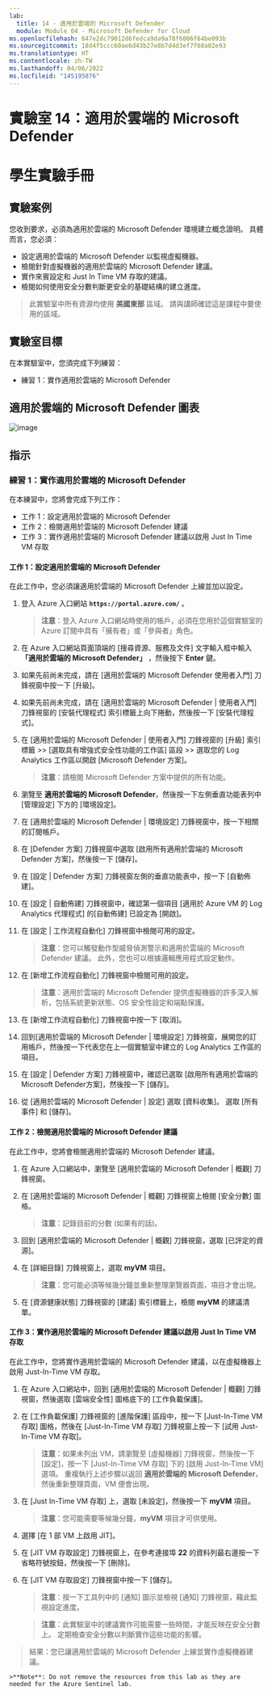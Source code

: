 ```yaml
---
lab:
  title: 14 - 適用於雲端的 Microsoft Defender
  module: Module 04 - Microsoft Defender for Cloud
ms.openlocfilehash: 647e2dc79012d6fedca9da9a78f6006f64be093b
ms.sourcegitcommit: 18d4f5ccc60ae6d43b27e8b7d4d3ef7f68a02e93
ms.translationtype: HT
ms.contentlocale: zh-TW
ms.lasthandoff: 04/06/2022
ms.locfileid: "145195876"
---
```

# <a name="lab-14-microsoft-defender-for-cloud"></a>實驗室 14：適用於雲端的 Microsoft Defender
# <a name="student-lab-manual"></a>學生實驗手冊

## <a name="lab-scenario"></a>實驗案例

您收到要求，必須為適用於雲端的 Microsoft Defender 環境建立概念證明。 具體而言，您必須：

- 設定適用於雲端的 Microsoft Defender 以監視虛擬機器。
- 檢閱針對虛擬機器的適用於雲端的 Microsoft Defender 建議。
- 實作來賓設定和 Just In Time VM 存取的建議。 
- 檢閱如何使用安全分數判斷更安全的基礎結構的建立進度。

> 此實驗室中所有資源均使用 **美國東部** 區域。 請與講師確認這是課程中要使用的區域。 

## <a name="lab-objectives"></a>實驗室目標

在本實驗室中，您須完成下列練習：

- 練習 1：實作適用於雲端的 Microsoft Defender

## <a name="microsoft-defender-for-cloud-diagram"></a>適用於雲端的 Microsoft Defender 圖表

![image](https://user-images.githubusercontent.com/91347931/157537800-94a64b6e-026c-41b2-970e-f8554ce1e0ab.png)

## <a name="instructions"></a>指示

### <a name="exercise-1-implement-microsoft-defender-for-cloud"></a>練習 1：實作適用於雲端的 Microsoft Defender

在本練習中，您將會完成下列工作：

- 工作 1：設定適用於雲端的 Microsoft Defender
- 工作 2：檢閱適用於雲端的 Microsoft Defender 建議
- 工作 3：實作適用於雲端的 Microsoft Defender 建議以啟用 Just In Time VM 存取

#### <a name="task-1-configure-microsoft-defender-for-cloud"></a>工作 1：設定適用於雲端的 Microsoft Defender

在此工作中，您必須讓適用於雲端的 Microsoft Defender 上線並加以設定。

1. 登入 Azure 入口網站 **`https://portal.azure.com/`** 。

    >**注意**：登入 Azure 入口網站時使用的帳戶，必須在您用於這個實驗室的 Azure 訂閱中具有「擁有者」或「參與者」角色。

2. 在 Azure 入口網站頁面頂端的 [搜尋資源、服務及文件] 文字輸入框中輸入 **「適用於雲端的 Microsoft Defender」** ，然後按下 **Enter** 鍵。

3. 如果先前尚未完成，請在 [適用於雲端的 Microsoft Defender  使用者入門] 刀鋒視窗中按一下 [升級]。 
     
4. 如果先前尚未完成，請在 [適用於雲端的 Microsoft Defender | 使用者入門] 刀鋒視窗的 [安裝代理程式] 索引標籤上向下捲動，然後按一下 [安裝代理程式]。

5. 在 [適用於雲端的 Microsoft Defender | 使用者入門] 刀鋒視窗的 [升級] 索引標籤 >> [選取具有增強式安全性功能的工作區] 區段 >> 選取您的 Log Analytics 工作區以開啟 [Microsoft Defender 方案]。 

    >**注意**：請檢閱 Microsoft Defender 方案中提供的所有功能。 

6. 瀏覽至 **適用於雲端的 Microsoft Defender**，然後按一下左側垂直功能表列中 [管理設定] 下方的 [環境設定]。

7. 在 [適用於雲端的 Microsoft Defender | 環境設定] 刀鋒視窗中，按一下相關的訂閱帳戶。 

8. 在 [Defender 方案] 刀鋒視窗中選取 [啟用所有適用於雲端的 Microsoft Defender 方案]，然後按一下 [儲存]。

9. 在 [設定 | Defender 方案] 刀鋒視窗左側的垂直功能表中，按一下 [自動佈建]。 

10. 在 [設定 | 自動佈建] 刀鋒視窗中，確認第一個項目 [適用於 Azure VM 的 Log Analytics 代理程式] 的[自動佈建] 已設定為 [開啟]。

11. 在 [設定 | 工作流程自動化] 刀鋒視窗中檢閱可用的設定。 

    >**注意**：您可以觸發動作型威脅偵測警示和適用於雲端的 Microsoft Defender 建議。 此外，您也可以根據邏輯應用程式設定動作。 
    
12. 在 [新增工作流程自動化] 刀鋒視窗中檢閱可用的設定。

    >**注意**：適用於雲端的 Microsoft Defender 提供虛擬機器的許多深入解析，包括系統更新狀態、OS 安全性設定和端點保護。

13. 在 [新增工作流程自動化] 刀鋒視窗中按一下 [取消]。

14. 回到[適用於雲端的 Microsoft Defender | 環境設定] 刀鋒視窗，展開您的訂用帳戶，然後按一下代表您在上一個實驗室中建立的 Log Analytics 工作區的項目。

15. 在 [設定 | Defender 方案] 刀鋒視窗中，確認已選取 [啟用所有適用於雲端的 Microsoft Defender方案]，然後按一下 [儲存]。

16. 從 [適用於雲端的 Microsoft Defender | 設定] 選取 [資料收集]。 選取 [所有事件] 和 [儲存]。


#### <a name="task-2-review-the-microsoft-defender-for-cloud-recommendation"></a>工作 2：檢閱適用於雲端的 Microsoft Defender 建議

在此工作中，您將會檢閱適用於雲端的 Microsoft Defender 建議。 

1. 在 Azure 入口網站中，瀏覽至 [適用於雲端的 Microsoft Defender | 概觀] 刀鋒視窗。 

2. 在 [適用於雲端的 Microsoft Defender | 概觀] 刀鋒視窗上檢閱 [安全分數] 圖格。

    >**注意**：記錄目前的分數 (如果有的話)。

3. 回到 [適用於雲端的 Microsoft Defender | 概觀] 刀鋒視窗，選取 [已評定的資源]。

4. 在 [詳細目錄] 刀鋒視窗上，選取 **myVM** 項目。

    >**注意**：您可能必須等候幾分鐘並重新整理瀏覽器頁面，項目才會出現。
    
5. 在 [資源健康狀態] 刀鋒視窗的 [建議] 索引標籤上，檢閱 **myVM** 的建議清單。


#### <a name="task-3-implement-the-microsoft-defender-for-cloud-recommendation-to-enable-just-in-time-vm-access"></a>工作 3：實作適用於雲端的 Microsoft Defender 建議以啟用 Just In Time VM 存取

在此工作中，您將實作適用於雲端的 Microsoft Defender 建議，以在虛擬機器上啟用 Just-In-Time VM 存取。 

1. 在 Azure 入口網站中，回到 [適用於雲端的 Microsoft Defender | 概觀] 刀鋒視窗，然後選取 [雲端安全性] 圖格底下的 [工作負載保護]。

2. 在 [工作負載保護] 刀鋒視窗的 [進階保護] 區段中，按一下 [Just-In-Time VM 存取] 圖格，然後在 [Just-In-Time VM 存取] 刀鋒視窗上按一下 [試用 Just-In-Time VM 存取]。

    >**注意**：如果未列出 VM，請瀏覽至 [虛擬機器] 刀鋒視窗，然後按一下 [設定]，按一下 [Just-In-Time VM 存取] 下的 [啟用 Just-In-Time VM] 選項。 重複執行上述步驟以返回 **適用於雲端的 Microsoft Defender**，然後重新整理頁面，VM 便會出現。

3. 在 [Just In-Time VM 存取] 上，選取 [未設定]，然後按一下 **myVM** 項目。

    >**注意**：您可能需要等候幾分鐘，**myVM** 項目才可供使用。

4. 選擇 [在 1 部 VM 上啟用 JIT]。

5. 在 [JIT VM 存取設定] 刀鋒視窗上，在參考連接埠 **22** 的資料列最右邊按一下省略符號按鈕，然後按一下 [刪除]。

6. 在 [JIT VM 存取設定] 刀鋒視窗中按一下 [儲存]。

    >**注意**：按一下工具列中的 [通知] 圖示並檢視 [通知] 刀鋒視窗，藉此監視設定進度。 

    >**注意**：此實驗室中的建議實作可能需要一些時間，才能反映在安全分數上。 定期檢查安全分數以判斷實作這些功能的影響。 

> 結果：您已讓適用於雲端的 Microsoft Defender 上線並實作虛擬機器建議。 

    >**Note**: Do not remove the resources from this lab as they are needed for the Azure Sentinel lab.
